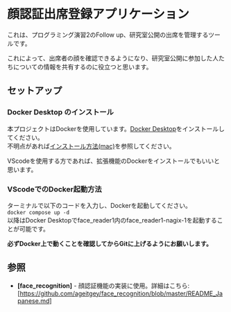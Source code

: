 # 顔認証出席登録アプリケーション
これは、プログラミング演習2のFollow up、研究室公開の出席を管理するツールです。

これによって、出席者の顔を確認できるようになり、研究室公開に参加した人たちについての情報を共有するのに役立つと思います。

## セットアップ

### Docker Desktop のインストール  
本プロジェクトはDockerを使用しています。[Docker Desktop](https://www.docker.com/ja-jp/products/docker-desktop/)をインストールしてください。  
不明点があれば[インストール方法(mac)](https://matsuand.github.io/docs.docker.jp.onthefly/desktop/mac/install/)を参照してください。  

VScodeを使用する方であれば、拡張機能のDockerをインストールでもいいと思います。

### VScodeでのDocker起動方法
ターミナルで以下のコードを入力し、Dockerを起動してください。  
`docker compose up -d`  
以降はDocker Desktopでface_reader1内のface_reader1-nagix-1を起動することが可能です。

**必ずDocker上で動くことを確認してからGitに上げるようにお願いします。**

## 参照
- **[face_recognition]** - 顔認証機能の実装に使用。詳細はこちら: [https://github.com/ageitgey/face_recognition/blob/master/README_Japanese.md]
